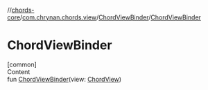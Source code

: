 //[chords-core](../../../index.md)/[com.chrynan.chords.view](../index.md)/[ChordViewBinder](index.md)/[ChordViewBinder](-chord-view-binder.md)



# ChordViewBinder  
[common]  
Content  
fun [ChordViewBinder](-chord-view-binder.md)(view: [ChordView](../-chord-view/index.md))  



